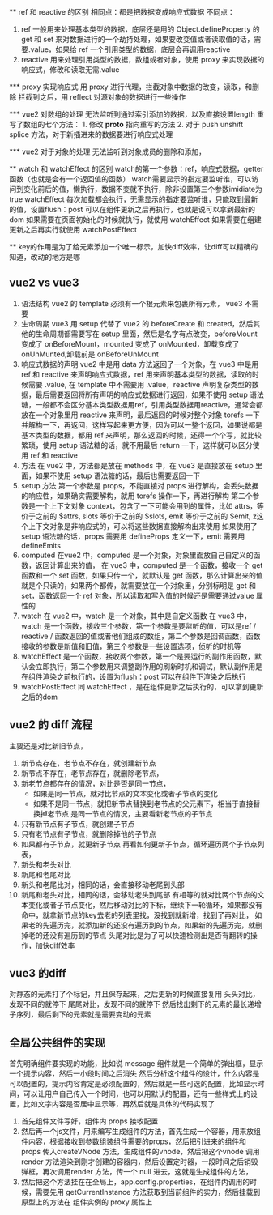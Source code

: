 ** ref 和 reactive 的区别
相同点：都是把数据变成响应式数据
不同点：
1. ref 一般用来处理基本类型的数据，底层还是用的 Object.defineProperty 的 get 和 set 来对数据进行的一个劫持处理，如果要改变值或者读取值的话，需要.value，如果给 ref 一个引用类型的数据，底层会再调用reactive
2. reactive 用来处理引用类型的数据，数组或者对象，使用 proxy 来实现数据的响应式，修改和读取无需.value

*** proxy 实现响应式
用 proxy 进行代理，拦截对象中数据的改变，读取，和删除
拦截到之后，用 reflect 对源对象的数据进行一些操作

*** vue2 对数组的处理
无法监听到通过索引添加的数据，以及直接设置length
重写了数组的七个方法：
    1. 修改 __proto__ 指向重写的方法
    2. 对于 push unshift splice 方法，对于新插进来的数据要进行响应式处理

*** vue2 对于对象的处理
无法监听到对象成员的删除和添加，

** watch 和 watchEffect 的区别
watch的第一个参数：ref，响应式数据，getter 函数（也就是会有一个返回值的函数）
watch需要显示的指定要监听谁，可以访问到变化前后的值，懒执行，数据不变就不执行，除非设置第三个参数imidiate为true
watchEffect 每次加载都会执行，无需显示的指定要监听谁，只能取到最新的值，设置flush：post 可以在组件更新之后再执行，也就是说可以拿到最新的dom
如果需要在页面初始化的时候就执行，就使用 watchEffect
如果需要在组建更新之后再实行就使用 watchPostEffect

** key的作用是为了给元素添加一个唯一标示，加快diff效率，让diff可以精确的知道，改动的地方是哪

## vue2 vs vue3
1. 语法结构
vue2 的 template 必须有一个根元素来包裹所有元素， vue3 不需要
2. 生命周期
vue3 用 setup 代替了 vue2 的 beforeCreate 和 created，然后其他的生命周期都需要写在 setup 里面，然后是名字有点改变，beforeMount 变成了 onBeforeMount，mounted 变成了 onMounted，卸载变成了 onUnMunted,卸载前是 onBeforeUnMount
3. 响应式数据的声明
vue2 中是用 data 方法返回了一个对象，在 vue3 中是用 ref 和 reactive 来声明响应式数据，ref 用来声明基本类型的数据，读取的时候需要 .value, 在 template 中不需要用 .value，reactive 声明复杂类型的数据，最后需要返回将所有声明的响应式数据进行返回，如果不使用 setup 语法糖，一般都不会区分基本类型数据用ref，引用类型数据用reactive，通常会都放在一个对象里用 reactive 来声明，最后返回的时候对整个对象 torefs 一下并解构一下，再返回，这样写起来更方便，因为可以一整个返回，如果说都是基本类型的数据，都用 ref 来声明，那么返回的时候，还得一个个写，就比较繁琐，使用 setup 语法糖的话，就不用最后 return 一下，这样就可以区分使用 ref 和 reactive
4. 方法
在 vue2 中，方法都是放在 methods 中，在 vue3 是直接放在 setup 里面，如果不使用 setup 语法糖的话，最后也需要返回一下
5. setup 方法
第一个参数是 props，不能直接对 props 进行解构，会丢失数据的响应性，如果确实需要解构，就用 torefs 操作一下，再进行解构
第二个参数是一个上下文对象 context，包含了一下可能会用到的属性，比如 attrs，等价于之前的 $attrs, slots 等价于之前的 $slots, emit 等价于之前的 $emit, z这个上下文对象是非响应式的，可以将这些数据直接解构出来使用
如果使用了 setup 语法糖的话，props 需要用 defineProps 定义一下，emit 需要用 defineEmits 
6. computed 
在vue2 中，computed 是一个对象，对象里面放自己自定义的函数，返回计算出来的值，
在 vue3 中，computed 是一个函数，接收一个 get 函数和一个 set 函数，如果只传一个，就默认是 get 函数，那么计算出来的值就是个只读的，如果两个都传，就需要放在一个对象里，分别标明是 get 和 set，函数返回一个 ref 对象，所以读取和写入值的时候还是需要通过value 属性的  
7. watch
在 vue2 中，watch 是一个对象，其中是自定义函数
在 vue3 中，watch 是一个函数，接收三个参数，第一个参数是要监听的值，可以是ref / reactive / 函数返回的值或者他们组成的数组，第二个参数是回调函数，函数接收的参数是新值和旧值，第三个参数是一些设置选项，侦听的时机等
8. watchEffect
是一个函数，接收两个参数，第一个是要运行的副作用函数，默认会立即执行，第二个参数用来调整副作用的刷新时机和调试，默认副作用是在组件渲染之前执行的，设置为flush：post 可以在组件下渲染之后执行
9. watchPostEffect 
同 watchEffect ，是在组件更新之后执行的，可以拿到更新之后的dom


## vue2 的 diff 流程
主要还是对比新旧节点，
1. 新节点存在，老节点不存在，就创建新节点
2. 新节点不存在，老节点存在，就删除老节点，
3. 新老节点都存在的情况，对比是否是同一节点，
    - 如果是同一节点，就对比节点的文本变化或者子节点的变化
    - 如果不是同一节点，就把新节点替换到老节点的父元素下，相当于直接替换掉老节点
是同一节点的情况，主要看新老节点的子节点
1. 只有新节点有子节点，就创建子节点
2. 只有老节点有子节点，就删除掉他的子节点
3. 如果都有子节点，就更新子节点
再看如何更新子节点，循环遍历两个子节点列表，
1. 新头和老头对比
2. 新尾和老尾对比
3. 新头和老尾比对，相同的话，会直接移动老尾到头部
4. 新尾和老头对比，相同的话，会移动老头到尾部
有相等的就对比两个节点的文本变化或者子节点变化，然后移动对比的下标，继续下一轮循环，如果都没有命中，就拿新节点的key去老的列表里找，没找到就新增，找到了再对比，
如果老的先遍历完，就添加新的还没有遍历到的节点，如果新的先遍历完，就删掉老的还没有遍历到的节点
头尾对比是为了可以快速检测出是否有翻转的操作，加快diff效率

## vue3 的diff
对静态的元素打了个标记，并且保存起来，之后更新的时候直接复用
头头对比，发现不同的就停下
尾尾对比，发现不同的就停下
然后找出剩下的元素的最长递增子序列，最后剩下的元素就是需要变动的元素

## 全局公共组件的实现
首先明确组件要实现的功能，比如说 message 组件就是一个简单的弹出框，显示一个提示内容，然后一小段时间之后消失
然后分析这个组件的设计，什么内容是可以配置的，提示内容肯定是必须配置的，然后就是一些可选的配置，比如显示时间，可以让用户自己传入一个时间，也可以用默认的配置，还有一些样式上的设置，比如文字内容是否居中显示等，再然后就是具体的代码实现了
1. 首先组件文件写好，组件内 props 接收配置
2. 然后再一个js文件，用来编写生成组件的方法，首先生成一个容器，用来放组件内容，根据接收到参数组装组件需要的props，然后把引进来的组件和 props 传入createVNode 方法，生成组件的vnode，然后把这个vnode 调用 render 方法渲染到刚才创建的容器内，然后设置定时器，一段时间之后销毁弹框，再次调用render 方法，传一个 null 进去，这就是生成组件的方法，
3. 然后把这个方法挂在在全局上，app.config.properties，在组件内调用的时候，需要先用 getCurrentInstance 方法获取到当前组件的实力，然后挂载到原型上的方法在 组件实例的 proxy 属性上
